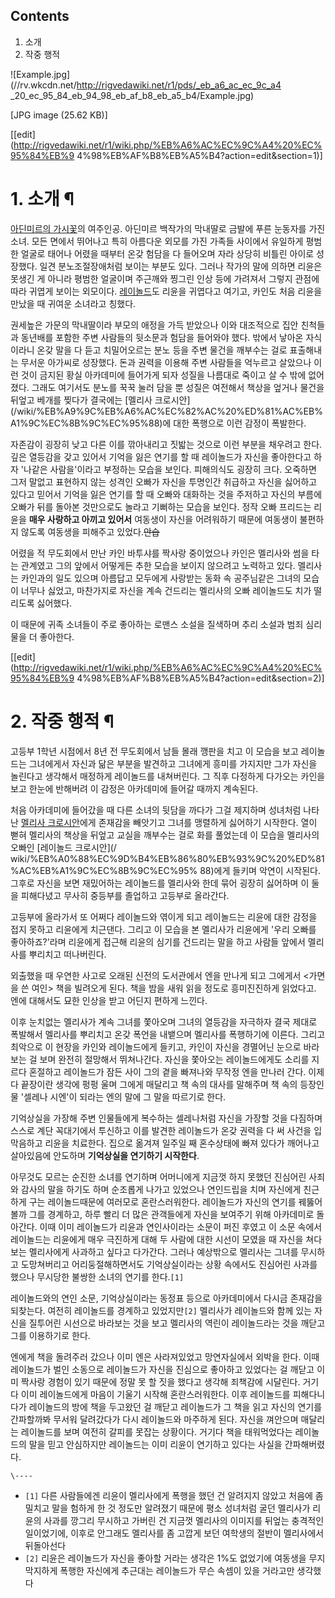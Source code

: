 ## Contents

    

1. 소개 
2. 작중 행적 

  

![Example.jpg](//rv.wkcdn.net/http://rigvedawiki.net/r1/pds/_eb_a6_ac_ec_9c_a4
_20_ec_95_84_eb_94_98_eb_af_b8_eb_a5_b4/Example.jpg)

[JPG image (25.62 KB)]

[[edit](http://rigvedawiki.net/r1/wiki.php/%EB%A6%AC%EC%9C%A4%20%EC%95%84%EB%9
4%98%EB%AF%B8%EB%A5%B4?action=edit&section=1)]

# 1. 소개 ¶

  

[아딘미르의 가시꽃](%EC%95%84%EB%94%98%EB%AF%B8%EB%A5%B4%EC%9D%98%20%EA%B0%80%EC%8B%9C%EA%BD%83.md)의 여주인공. 아딘미르 백작가의 막내딸로 금발에 푸른 눈동자를 가진 소녀. 모든 면에서 뛰어나고 특히 아름다운
외모를 가진 가족들 사이에서 유일하게 평범한 얼굴로 태어나 어렸을 때부터 온갖 험담을 다 들어오며 자라 상당히 비틀린 아이로 성장했다. 일견
분노조절장애처럼 보이는 부분도 있다. 그러나 작가의 말에 의하면 리윤은 못생긴 게 아니라 평범한 얼굴이며 주근깨와 찡그린 인상 등에 가려져서
그렇지 관점에 따라 귀엽게 보이는 외모이다. [레이놀드](%EB%A0%88%EC%9D%B4%EB%86%80%EB%93%9C%20%ED%81%AC%EB%A1%9C%EC%8B%9C%EC%95%88.md)도 리윤을 귀엽다고 여기고, 카인도 처음 리윤을 만났을 때 귀여운 소녀라고
칭했다.

  

권세높은 가문의 막내딸이라 부모의 애정을 가득 받았으나 이와 대조적으로 집안 친척들과 동년배를 포함한 주변 사람들의 뒷소문과 험담을 들어와야
했다. 밖에서 낳아온 자식이라니 온갖 말을 다 듣고 치밀어오르는 분노 등을 주변 물건을 깨부수는 걸로 표출해내는 무서운 아가씨로 성장했다.
돈과 권력을 이용해 주변 사람들을 억누르고 살았으나 이런 것이 금지된 황실 아카데미에 들어가게 되자 성질을 나름대로 죽이고 살 수 밖에
없어졌다. 그래도 여기서도 분노를 꾹꾹 눌러 담을 뿐 성질은 여전해서 책상을 엎거나 물건을 뒤엎고 베개를 찢다가 결국에는 [멜리사 크로시안]
(/wiki/%EB%A9%9C%EB%A6%AC%EC%82%AC%20%ED%81%AC%EB%A1%9C%EC%8B%9C%EC%95%88)에 대한
폭행으로 이런 감정이 폭발한다.

  

자존감이 굉장히 낮고 다른 이를 깎아내리고 짓밟는 것으로 이런 부분을 채우려고 한다. 깊은 열등감을 갖고 있어서 기억을 잃은 연기를 할 때
레이놀드가 자신을 좋아한다고 하자 '나같은 사람을'이라고 부정하는 모습을 보인다. 피해의식도 굉장히 크다. 오죽하면 그저 말없고 표현하지
않는 성격인 오빠가 자신을 투명인간 취급하고 자신을 싫어하고 있다고 믿어서 기억을 잃은 연기를 할 때 오빠와 대화하는 것을 주저하고 자신의
부름에 오빠가 뒤를 돌아본 것만으로도 놀라고 기뻐하는 모습을 보인다. 정작 오빠 프리드는 리윤을 **매우 사랑하고 아끼고 있어서** 여동생이
자신을 어려워하기 때문에 여동생이 불편하지 않도록 여동생을 피해주고 있었다.<del>안습</del>

  

어렸을 적 무도회에서 만난 카인 바투샤를 짝사랑 중이었으나 카인은 멜리사와 썸을 타는 관계였고 그의 앞에서 어떻게든 추한 모습을 보이지
않으려고 노력하고 있다. 멜리사는 카인과의 일도 있으며 아름답고 모두에게 사랑받는 동화 속 공주님같은 그녀의 모습이 너무나 싫었고,
마찬가지로 자신을 계속 건드리는 멜리사의 오빠 레이놀드도 치가 떨리도록 싫어했다.

  

이 때문에 귀족 소녀들이 주로 좋아하는 로맨스 소설을 질색하며 추리 소설과 범죄 심리물을 더 좋아한다.

  

[[edit](http://rigvedawiki.net/r1/wiki.php/%EB%A6%AC%EC%9C%A4%20%EC%95%84%EB%9
4%98%EB%AF%B8%EB%A5%B4?action=edit&section=2)]

# 2. 작중 행적 ¶

  

고등부 1학년 시점에서 8년 전 무도회에서 남들 몰래 깽판을 치고 이 모습을 보고 레이놀드는 그녀에게서 자신과 닮은 부분을 발견하고 그녀에게
흥미를 가지지만 그가 자신을 놀린다고 생각해서 매정하게 레이놀드를 내쳐버린다. 그 직후 다정하게 다가오는 카인을 보고 한눈에 반해버려 이
감정은 아카데미에 들어갈 때까지 계속된다.

  

처음 아카데미에 들어갔을 때 다른 소녀의 뒷담을 까다가 그걸 제지하며 성녀처럼 나타난 [멜리사 크로시안](%EB%A9%9C%EB%A6%AC%EC%82%AC%20%ED%81%AC%EB%A1%9C%EC%8B%9C%EC%95%88.md)에게 존재감을 빼앗기고 그녀를 맹렬하게
싫어하기 시작한다. 열이 뻗혀 멜리사의 책상을 뒤엎고 교실을 깨부수는 걸로 화를 풀었는데 이 모습을 멜리사의 오빠인 [레이놀드 크로시안](/
wiki/%EB%A0%88%EC%9D%B4%EB%86%80%EB%93%9C%20%ED%81%AC%EB%A1%9C%EC%8B%9C%EC%95%
88)에게 들키며 악연이 시작된다. 그후로 자신을 보면 재밌어하는 레이놀드를 멜리사와 한데 묶어 굉장히 싫어하며 이 둘을 피해다녔고 무사히
중등부를 졸업하고 고등부로 올라간다.

  

고등부에 올라가서 또 어쩌다 레이놀드와 엮이게 되고 레이놀드는 리윤에 대한 감정을 접지 못하고 리윤에게 치근댄다. 그리고 이 모습을 본
멜리사가 리윤에게 '우리 오빠를 좋아하죠?'라며 리윤에게 접근해 리윤의 심기를 건드리는 말을 하고 사람들 앞에서 멜리사를 뿌리치고
떠나버린다.

  

외출했을 때 우연한 사고로 오래된 신전의 도서관에서 엔을 만나게 되고 그에게서 <가면을 쓴 여인> 책을 빌려오게 된다. 책을 밤을 새워 읽을
정도로 흥미진진하게 읽었다고. 엔에 대해서도 묘한 인상을 받고 어딘지 편하게 느낀다.

  

이후 눈치없는 멜리사가 계속 그녀를 쫓아오며 그녀의 열등감을 자극하자 결국 제대로 폭발해서 멜리사를 뿌리치고 온갖 폭언을 내뱉으며 멜리사를
폭행하기에 이른다. 그리고 최악으로 이 현장을 카인와 레이놀드에게 들키고, 카인이 자신을 경멸어닌 눈으로 바라보는 걸 보며 완전히 절망해서
뛰쳐나간다. 자신을 쫓아오는 레이놀드에게도 소리를 지르다 혼절하고 레이놀드가 잠든 사이 그의 곁을 빠져나와 무작정 엔을 만나러 간다. 이제
다 끝장이란 생각에 펑펑 울며 그에게 매달리고 책 속의 대사를 말해주며 책 속의 등장인물 '셀레나 시엔'이 되라는 엔의 말에 그 말을
따르기로 한다.

  

기억상실을 가장해 주변 인물들에게 복수하는 셀레나처럼 자신을 가장할 것을 다짐하며 스스로 계단 꼭대기에서 투신하고 이를 발견한 레이놀드가
온갖 권력을 다 써 사건을 입막음하고 리윤을 치료한다. 집으로 옮겨져 일주일 째 혼수상태에 빠져 있다가 깨어나고 살아있음에 안도하며
**기억상실을 연기하기 시작한다**.

  

아무것도 모르는 순진한 소녀를 연기하며 어머니에게 지금껏 하지 못했던 진심어린 사죄와 감사의 말을 하기도 하며 순조롭게 나가고 있었으나
연인드립을 치며 자신에게 친근하게 구는 레이놀드때문에 여러모로 혼란스러워한다. 레이놀드가 자신의 연기를 꿰뚫어볼까 그를 경계하고, 하루 빨리
더 많은 관객들에게 자신을 보여주기 위해 아카데미로 돌아간다. 이때 이미 레이놀드가 리윤과 연인사이라는 소문이 퍼진 후였고 이 소문 속에서
레이놀드는 리윤에게 매우 극진하게 대해 두 사람에 대한 시선이 모였을 때 자신을 쳐다보는 멜리사에게 사과하고 싶다고 다가간다. 그러나
예상밖으로 멜리사는 그녀를 무시하고 도망쳐버리고 어리둥절해하면서도 기억상실이라는 상황 속에서도 진심어린 사과를 했으나 무시당한 불쌍한 소녀의
연기를 한다.`[1]`

  

레이놀드와의 연인 소문, 기억상실이라는 동정표 등으로 아카데미에서 다시금 존재감을 되찾는다. 여전히 레이놀드를 경계하고 있었지만`[2]`
멜리사가 레이놀드와 함께 있는 자신을 질투어린 시선으로 바라보는 것을 보고 멜리사의 역린이 레이놀드라는 것을 깨닫고 그를 이용하기로 한다.

  

엔에게 책을 돌려주러 갔으나 이미 엔은 사라져있었고 망연자실에서 외박을 한다. 이때 레이놀드가 벌인 소동으로 레이놀드가 자신을 진심으로
좋아하고 있었다는 걸 깨닫고 이미 짝사랑 경험이 있기 때문에 정말 못 할 짓을 했다고 생각해 죄책감에 시달린다. 거기다 이미 레이놀드에게
마음이 기울기 시작해 혼란스러워한다. 이후 레이놀드를 피해다니다가 레이놀드의 방에 책을 두고왔던 걸 깨닫고 레이놀드가 그 책을 읽고 자신의
연기를 간파할까봐 무서워 달려갔다가 다시 레이놀드와 마주하게 된다. 자신을 껴안으며 매달리는 레이놀드를 보며 여전히 갈피를 못잡는 상황이다.
거기다 책을 태워먹었다는 레이놀드의 말을 믿고 안심하지만 레이놀드는 이미 리윤이 연기하고 있다는 사실을 간파해버렸다.

`\----`

  * `[1]` 다른 사람들에겐 리윤이 멜리사에게 폭행을 했던 건 알려지지 않았고 처음에 좀 밀치고 말을 험하게 한 것 정도만 알려졌기 때문에 평소 성녀처럼 굴던 멜리사가 리윤의 사과를 깡그리 무시하고 가버린 건 지금껏 멜리사의 이미지를 뒤엎는 충격적인 일이었기에, 이후로 안그래도 멜리사를 좀 고깝게 보던 여학생의 절반이 멜리사에서 뒤돌아선다
  * `[2]` 리윤은 레이놀드가 자신을 좋아할 거라는 생각은 1%도 없었기에 여동생을 무지막지하게 폭행한 자신에게 추근대는 레이놀드가 무슨 속셈이 있을 거라고만 생각했다

